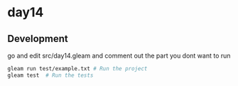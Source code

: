 # day14

## Development

go and edit src/day14.gleam 
and comment out the part you dont want to run
```sh
gleam run test/example.txt # Run the project
gleam test  # Run the tests
```
